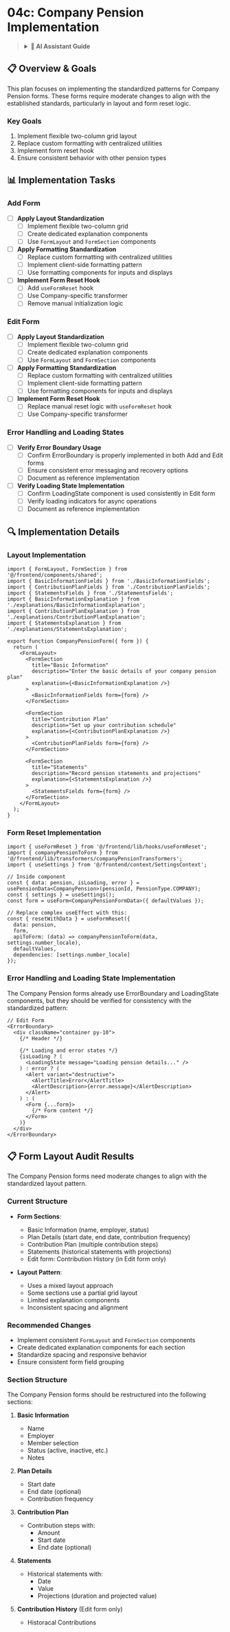 # 04c: Company Pension Implementation

> <details>
> <summary><strong>🤖 AI Assistant Guide</strong></summary>
>
> ## Purpose
> This document provides the implementation plan for standardizing Company Pension forms according to the established patterns.
>
> ## Implementation Order
> 1. Layout Standardization
> 2. Formatting Standardization
> 3. Form Reset Implementation
> 4. **Per-Pension Type Implementation** (current phase)
>
> ## Dependencies
> - Requires completion of the first three plans
> - Reference the Insurance Pension forms as examples
>
> ## Expected Outcome
> Company Pension forms will follow the standardized patterns for layout, formatting, and form reset.
>
> ## Status Tracking
> - Use checkboxes to track progress
> - Mark subtasks as they are completed
>
> ## Status Indicators
> - [ ] Not started
> - [x] Completed
> - [~] Partially completed
> </details>

## 📋 Overview & Goals

This plan focuses on implementing the standardized patterns for Company Pension forms. These forms require moderate changes to align with the established standards, particularly in layout and form reset logic.

### Key Goals
1. Implement flexible two-column grid layout
2. Replace custom formatting with centralized utilities
3. Implement form reset hook
4. Ensure consistent behavior with other pension types

## 📊 Implementation Tasks

### Add Form

- [ ] **Apply Layout Standardization**
  - [ ] Implement flexible two-column grid
  - [ ] Create dedicated explanation components
  - [ ] Use `FormLayout` and `FormSection` components

- [ ] **Apply Formatting Standardization**
  - [ ] Replace custom formatting with centralized utilities
  - [ ] Implement client-side formatting pattern
  - [ ] Use formatting components for inputs and displays

- [ ] **Implement Form Reset Hook**
  - [ ] Add `useFormReset` hook
  - [ ] Use Company-specific transformer
  - [ ] Remove manual initialization logic

### Edit Form

- [ ] **Apply Layout Standardization**
  - [ ] Implement flexible two-column grid
  - [ ] Create dedicated explanation components
  - [ ] Use `FormLayout` and `FormSection` components

- [ ] **Apply Formatting Standardization**
  - [ ] Replace custom formatting with centralized utilities
  - [ ] Implement client-side formatting pattern
  - [ ] Use formatting components for inputs and displays

- [ ] **Implement Form Reset Hook**
  - [ ] Replace manual reset logic with `useFormReset` hook
  - [ ] Use Company-specific transformer

### Error Handling and Loading States

- [ ] **Verify Error Boundary Usage**
  - [ ] Confirm ErrorBoundary is properly implemented in both Add and Edit forms
  - [ ] Ensure consistent error messaging and recovery options
  - [ ] Document as reference implementation

- [ ] **Verify Loading State Implementation**
  - [ ] Confirm LoadingState component is used consistently in Edit form
  - [ ] Verify loading indicators for async operations
  - [ ] Document as reference implementation

## 🔍 Implementation Details

### Layout Implementation

```tsx
import { FormLayout, FormSection } from '@/frontend/components/shared';
import { BasicInformationFields } from './BasicInformationFields';
import { ContributionPlanFields } from './ContributionPlanFields';
import { StatementsFields } from './StatementsFields';
import { BasicInformationExplanation } from './explanations/BasicInformationExplanation';
import { ContributionPlanExplanation } from './explanations/ContributionPlanExplanation';
import { StatementsExplanation } from './explanations/StatementsExplanation';

export function CompanyPensionForm({ form }) {
  return (
    <FormLayout>
      <FormSection
        title="Basic Information"
        description="Enter the basic details of your company pension plan"
        explanation={<BasicInformationExplanation />}
      >
        <BasicInformationFields form={form} />
      </FormSection>
      
      <FormSection
        title="Contribution Plan"
        description="Set up your contribution schedule"
        explanation={<ContributionPlanExplanation />}
      >
        <ContributionPlanFields form={form} />
      </FormSection>
      
      <FormSection
        title="Statements"
        description="Record pension statements and projections"
        explanation={<StatementsExplanation />}
      >
        <StatementsFields form={form} />
      </FormSection>
    </FormLayout>
  );
}
```

### Form Reset Implementation

```tsx
import { useFormReset } from '@/frontend/lib/hooks/useFormReset';
import { companyPensionToForm } from '@/frontend/lib/transformers/companyPensionTransformers';
import { useSettings } from '@/frontend/context/SettingsContext';

// Inside component
const { data: pension, isLoading, error } = usePensionData<CompanyPension>(pensionId, PensionType.COMPANY);
const { settings } = useSettings();
const form = useForm<CompanyPensionFormData>({ defaultValues });

// Replace complex useEffect with this:
const { resetWithData } = useFormReset({
  data: pension,
  form,
  apiToForm: (data) => companyPensionToForm(data, settings.number_locale),
  defaultValues,
  dependencies: [settings.number_locale]
});
```

### Error Handling and Loading State Implementation

The Company Pension forms already use ErrorBoundary and LoadingState components, but they should be verified for consistency with the standardized pattern:

```tsx
// Edit Form
<ErrorBoundary>
  <div className="container py-10">
    {/* Header */}
    
    {/* Loading and error states */}
    {isLoading ? (
      <LoadingState message="Loading pension details..." />
    ) : error ? (
      <Alert variant="destructive">
        <AlertTitle>Error</AlertTitle>
        <AlertDescription>{error.message}</AlertDescription>
      </Alert>
    ) : (
      <Form {...form}>
        {/* Form content */}
      </Form>
    )}
  </div>
</ErrorBoundary>
```

## 📋 Form Layout Audit Results

The Company Pension forms need moderate changes to align with the standardized layout pattern.

### Current Structure

- **Form Sections**: 
  - Basic Information (name, employer, status)
  - Plan Details (start date, end date, contribution frequency)
  - Contribution Plan (multiple contribution steps)
  - Statements (historical statements with projections)
  - Edit form: Contribution History (in Edit form only)

- **Layout Pattern**:
  - Uses a mixed layout approach
  - Some sections use a partial grid layout
  - Limited explanation components
  - Inconsistent spacing and alignment

### Recommended Changes

- Implement consistent `FormLayout` and `FormSection` components
- Create dedicated explanation components for each section
- Standardize spacing and responsive behavior
- Ensure consistent form field grouping

### Section Structure

The Company Pension forms should be restructured into the following sections:

1. **Basic Information**
   - Name
   - Employer
   - Member selection
   - Status (active, inactive, etc.)
   - Notes

2. **Plan Details**
   - Start date
   - End date (optional)
   - Contribution frequency

3. **Contribution Plan**
   - Contribution steps with:
     - Amount
     - Start date
     - End date (optional)

4. **Statements**
   - Historical statements with:
     - Date
     - Value
     - Projections (duration and projected value) 

5. **Contribution History** (Edit form only)
   - Historacal Contributions